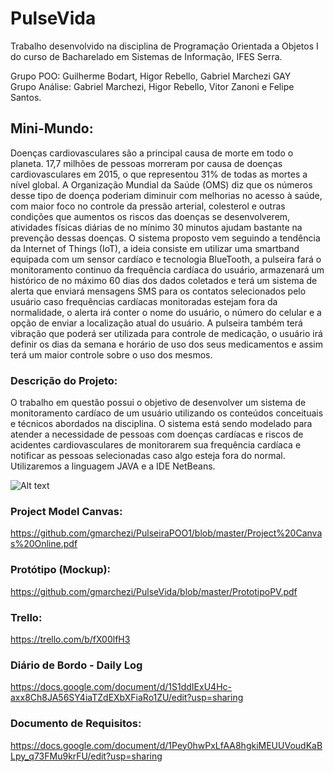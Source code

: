 # PulseVida

Trabalho desenvolvido na disciplina de Programação Orientada a Objetos I do curso de Bacharelado em Sistemas de Informação, IFES Serra.

Grupo POO: Guilherme Bodart, Higor Rebello, Gabriel Marchezi GAY<br>
Grupo Análise: Gabriel Marchezi, Higor Rebello, Vitor Zanoni e Felipe Santos.

## Mini-Mundo:

Doenças cardiovasculares são a principal causa de morte em todo o planeta. 17,7 
milhões de pessoas morreram por causa de doenças cardiovasculares em 2015, o que 
representou 31% de todas as mortes a nível global. A Organização Mundial da Saúde 
(OMS) diz que os números desse tipo de doença poderiam diminuir com melhorias no 
acesso à saúde, com maior foco no controle da pressão arterial, colesterol e outras 
condições que aumentos os riscos das doenças se desenvolverem, atividades físicas 
diárias de no mínimo 30 minutos ajudam bastante na prevenção dessas doenças. 
O sistema proposto vem seguindo a tendência da Internet of Things (IoT), a ideia 
consiste em utilizar uma smartband equipada com um sensor cardíaco e tecnologia 
BlueTooth, a pulseira fará o monitoramento continuo da frequência cardíaca do 
usuário, armazenará um histórico de no máximo 60 dias dos dados coletados e terá 
um sistema de alerta que enviará mensagens SMS para os contatos selecionados pelo 
usuário caso frequências cardíacas monitoradas estejam fora da normalidade, o alerta 
irá conter o nome do usuário, o número do celular e a opção de enviar a localização 
atual do usuário. A pulseira também terá vibração que poderá ser utilizada para 
controle de medicação, o usuário irá definir os dias da semana e horário de uso dos 
seus medicamentos e assim terá um maior controle sobre o uso dos mesmos.<br>


### Descrição do Projeto:
O trabalho em questão possui o objetivo de desenvolver um sistema de monitoramento cardíaco de um usuário utilizando os conteúdos conceituais e técnicos abordados na disciplina. O sistema está sendo modelado para atender a necessidade de pessoas com doenças cardíacas e riscos de acidentes cardiovasculares de monitorarem sua frequência cardíaca e notificar as pessoas selecionadas caso algo esteja fora do normal. Utilizaremos a linguagem JAVA e a IDE NetBeans.<br>

![Alt text](https://github.com/gmarchezi/PulseiraPOO1/blob/master/New%20Wireframe%201.png?raw=true "Imagem")

### Project Model Canvas:

https://github.com/gmarchezi/PulseiraPOO1/blob/master/Project%20Canvas%20Online.pdf

### Protótipo (Mockup): 

https://github.com/gmarchezi/PulseVida/blob/master/PrototipoPV.pdf

### Trello:
https://trello.com/b/fX00lfH3

### Diário de Bordo - Daily Log

https://docs.google.com/document/d/1S1ddIExU4Hc-axx8Ch8JA56SY4iaTZdEXbXFiaRo1ZU/edit?usp=sharing

### Documento de Requisitos:

https://docs.google.com/document/d/1Pey0hwPxLfAA8hgkiMEUUVoudKaBLpy_q73FMu9krFU/edit?usp=sharing


